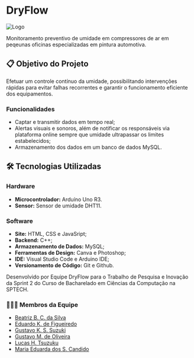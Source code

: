 # DryFlow

![Logo](./Imgs/logocompleta.jpg)

Monitoramento preventivo de umidade em compressores de ar em peqeunas oficinas especializadas em pintura automotiva.

## 📋 Objetivo do Projeto

Efetuar um controle contínuo da umidade, possibilitando intervenções rápidas para evitar falhas recorrentes e garantir o funcionamento eficiente dos equipamentos.

### Funcionalidades

- Captar e transmitir dados em tempo real;
- Alertas visuais e sonoros, além de notificar os responsáveis via plataforma online sempre que umidade ultrapassar os limites estabelecidos;
- Armazenamento dos dados em um banco de dados MySQL.

## 🛠️ Tecnologias Utilizadas

### Hardware

- **Microcontrolador:** Arduíno Uno R3.
- **Sensor:** Sensor de umidade DHT11.

### Software

- **Site:** HTML, CSS e JavaSript;
- **Backend:** C++;
- **Armazenamento de Dados:** MySQL;
- **Ferramentas de Design:** Canva e Photoshop;
- **IDE:** Visual Studio Code e Arduino IDE;
- **Versionamento de Código:** Git e Github.

Desenvolvido por Equipe DryFlow para o Trabalho de Pesquisa e Inovação da Sprint 2 do Curso de Bacharelado em Ciências da Computação na SPTECH.

### 👷👷‍♀️ Membros da Equipe

- [Beatriz B. C. da Silva](https://www.linkedin.com/in/beatrizbernardess)
- [Eduardo K. de Figueiredo](https://github.com/EduardoKlein296)
- [Gustavo K. S. Suzuki](https://github.com/gustavokeniti)
- [Gustavo M. de Oliveira](https://github.com/gustamuniz7)
- [Lucas H. Tsuzuku](https://www.linkedin.com/in/lucas-hideaki)
- [Maria Eduarda dos S. Candido](https://github.com/maria-candidooo)
